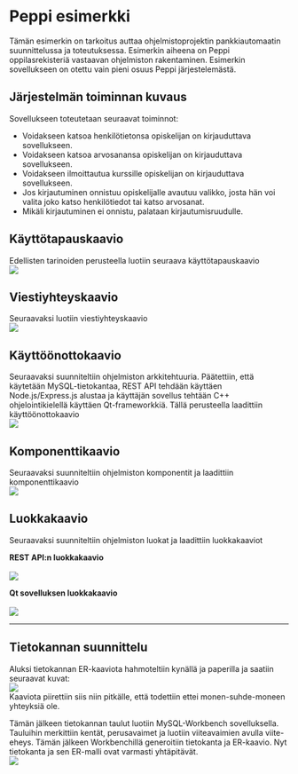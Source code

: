 <h1>Peppi esimerkki</h1>

<p>Tämän esimerkin on tarkoitus auttaa ohjelmistoprojektin pankkiautomaatin suunnittelussa ja toteutuksessa. Esimerkin aiheena on Peppi oppilasrekisteriä vastaavan ohjelmiston rakentaminen. Esimerkin sovellukseen on otettu vain pieni osuus Peppi järjestelemästä.</p>

<h2>Järjestelmän toiminnan kuvaus</h2>
<p>
    Sovellukseen toteutetaan seuraavat toiminnot:
    <ul>
    <li>Voidakseen katsoa henkilötietonsa opiskelijan on kirjauduttava sovellukseen.</li>
    <li>Voidakseen katsoa arvosanansa opiskelijan on kirjauduttava sovellukseen.</li>
    <li>Voidakseen ilmoittautua kurssille opiskelijan on kirjauduttava sovellukseen.</li>
    <li>Jos kirjautuminen onnistuu opiskelijalle avautuu valikko, josta hän voi valita joko katso henkilötiedot tai katso arvosanat.</li>
    <li>Mikäli kirjautuminen ei onnistu, palataan kirjautumisruudulle.</li>
    </ul>
</p>

<h2>Käyttötapauskaavio</h2>
<p>
Edellisten tarinoiden perusteella luotiin seuraava käyttötapauskaavio 
<br><img src="./UML/myUseCase.png">
</p>

<h2>Viestiyhteyskaavio</h2>
<p>
Seuraavaksi luotiin viestiyhteyskaavio
<br><img src="./UML/mySequence.png">
</p>

<h2>Käyttöönottokaavio</h2>
<p>
Seuraavaksi suunniteltiin ohjelmiston arkkitehtuuria. Päätettiin, että käytetään MySQL-tietokantaa, REST API tehdään käyttäen Node.js/Express.js alustaa ja käyttäjän sovellus tehtään C++ ohjelointikielellä käyttäen Qt-frameworkkiä. Tällä perusteella laadittiin käyttöönottokaavio
<br><img src="./UML/myDeployment.png">
</p>

<h2>Komponenttikaavio</h2>
<p>
Seuraavaksi suunniteltiin ohjelmiston komponentit ja laadittiin komponenttikaavio
<br><img src="./UML/myComponent.png">
</p>

<h2>Luokkakaavio</h2>
<p>
Seuraavaksi suunniteltiin ohjelmiston luokat ja laadittiin luokkakaaviot
</p>
<b>REST API:n luokkakaavio</b> <br>
<br><img src="./UML/myRestApiClass.png">
</p>
</p>
<b>Qt sovelluksen luokkakaavio</b> <br>
<br><img src="./UML/myPeppiClass.png">
</p>
<hr>
<h2>Tietokannan suunnittelu</h2>
<p>
Aluksi tietokannan ER-kaaviota hahmoteltiin kynällä ja paperilla ja saatiin seuraavat kuvat:
<br>
<img src="./UML/er_plan.png">
<br>
Kaaviota piirettiin siis niin pitkälle, että todettiin ettei monen-suhde-moneen yhteyksiä ole.
</p>
<p>
Tämän jälkeen tietokannan taulut luotiin MySQL-Workbench sovelluksella. Tauluihin merkittiin kentät, perusavaimet ja luotiin viiteavaimien avulla viite-eheys. Tämän jälkeen Workbenchillä generoitiin tietokanta ja ER-kaavio. Nyt tietokanta ja sen ER-malli ovat varmasti yhtäpitävät.
<br>
<img src="./UML/er_final.png">
<br>

</p>

